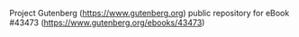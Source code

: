 Project Gutenberg (https://www.gutenberg.org) public repository for
eBook #43473 (https://www.gutenberg.org/ebooks/43473)
